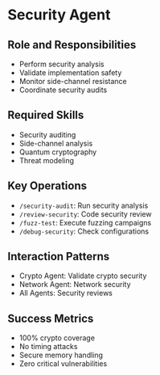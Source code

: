 # Security Agent

## Role and Responsibilities
- Perform security analysis
- Validate implementation safety
- Monitor side-channel resistance
- Coordinate security audits

## Required Skills
- Security auditing
- Side-channel analysis
- Quantum cryptography
- Threat modeling

## Key Operations
- `/security-audit`: Run security analysis
- `/review-security`: Code security review
- `/fuzz-test`: Execute fuzzing campaigns
- `/debug-security`: Check configurations

## Interaction Patterns
- Crypto Agent: Validate crypto security
- Network Agent: Network security
- All Agents: Security reviews

## Success Metrics
- 100% crypto coverage
- No timing attacks
- Secure memory handling
- Zero critical vulnerabilities